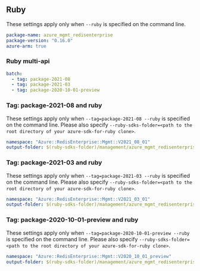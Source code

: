 ## Ruby

These settings apply only when `--ruby` is specified on the command line.

```yaml
package-name: azure_mgmt_redisenterprise
package-version: "0.16.0"
azure-arm: true
```

### Ruby multi-api

``` yaml $(ruby) && $(multiapi)
batch:
  - tag: package-2021-08
  - tag: package-2021-03
  - tag: package-2020-10-01-preview
```

### Tag: package-2021-08 and ruby

These settings apply only when `--tag=package-2021-08 --ruby` is specified on the command line.
Please also specify `--ruby-sdks-folder=<path to the root directory of your azure-sdk-for-ruby clone>`.

```yaml $(tag) == 'package-2021-08' && $(ruby)
namespace: "Azure::RedisEnterprise::Mgmt::V2021_08_01"
output-folder: $(ruby-sdks-folder)/management/azure_mgmt_redisenterprise/lib
```

### Tag: package-2021-03 and ruby

These settings apply only when `--tag=package-2021-03 --ruby` is specified on the command line.
Please also specify `--ruby-sdks-folder=<path to the root directory of your azure-sdk-for-ruby clone>`.

```yaml $(tag) == 'package-2021-03' && $(ruby)
namespace: "Azure::RedisEnterprise::Mgmt::V2021_03_01"
output-folder: $(ruby-sdks-folder)/management/azure_mgmt_redisenterprise/lib
```

### Tag: package-2020-10-01-preview and ruby

These settings apply only when `--tag=package-2020-10-01-preview --ruby` is specified on the command line.
Please also specify `--ruby-sdks-folder=<path to the root directory of your azure-sdk-for-ruby clone>`.

```yaml $(tag) == 'package-2020-10-01-preview' && $(ruby)
namespace: "Azure::RedisEnterprise::Mgmt::V2020_10_01_preview"
output-folder: $(ruby-sdks-folder)/management/azure_mgmt_redisenterprise/lib
```
